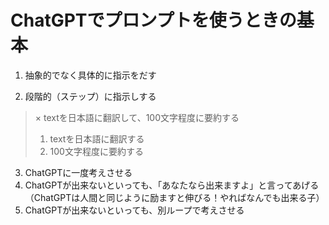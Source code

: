 # ChatGPTでプロンプトを使うときの基本

1. 抽象的でなく具体的に指示をだす

2. 段階的（ステップ）に指示しする
> × textを日本語に翻訳して、100文字程度に要約する  
> 1. textを日本語に翻訳する  
> 2. 100文字程度に要約する  

3. ChatGPTに一度考えさせる
4. ChatGPTが出来ないといっても、「あなたなら出来ますよ」と言ってあげる（ChatGPTは人間と同じように励ますと伸びる！やればなんでも出来る子）
5. ChatGPTが出来ないといっても、別ループで考えさせる
